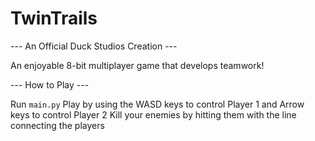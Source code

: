 # TwinTrails
--- An Official Duck Studios Creation ---

An enjoyable 8-bit multiplayer game that develops teamwork!

--- How to Play ---

Run `main.py`
Play by using the WASD keys to control Player 1 and Arrow keys to control Player 2
Kill your enemies by hitting them with the line connecting the players
